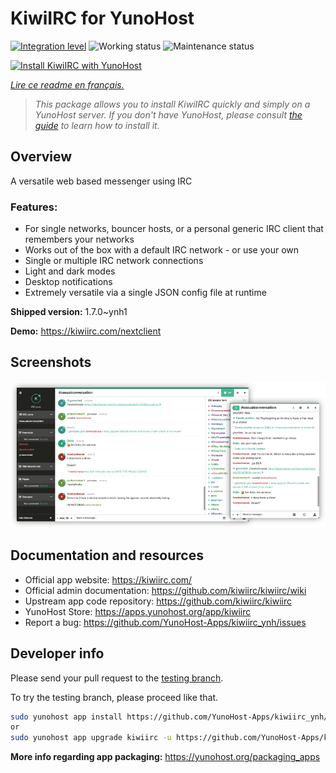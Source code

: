 <!--
N.B.: This README was automatically generated by https://github.com/YunoHost/apps/tree/master/tools/README-generator
It shall NOT be edited by hand.
-->

# KiwiIRC for YunoHost

[![Integration level](https://dash.yunohost.org/integration/kiwiirc.svg)](https://dash.yunohost.org/appci/app/kiwiirc) ![Working status](https://ci-apps.yunohost.org/ci/badges/kiwiirc.status.svg) ![Maintenance status](https://ci-apps.yunohost.org/ci/badges/kiwiirc.maintain.svg)

[![Install KiwiIRC with YunoHost](https://install-app.yunohost.org/install-with-yunohost.svg)](https://install-app.yunohost.org/?app=kiwiirc)

*[Lire ce readme en français.](./README_fr.md)*

> *This package allows you to install KiwiIRC quickly and simply on a YunoHost server.
If you don't have YunoHost, please consult [the guide](https://yunohost.org/#/install) to learn how to install it.*

## Overview

A versatile web based messenger using IRC

### Features:

- For single networks, bouncer hosts, or a personal generic IRC client that remembers your networks
- Works out of the box with a default IRC network - or use your own
- Single or multiple IRC network connections
- Light and dark modes
- Desktop notifications
- Extremely versatile via a single JSON config file at runtime


**Shipped version:** 1.7.0~ynh1

**Demo:** https://kiwiirc.com/nextclient

## Screenshots

![Screenshot of KiwiIRC](./doc/screenshots/screenshot.png)

## Documentation and resources

* Official app website: <https://kiwiirc.com/>
* Official admin documentation: <https://github.com/kiwiirc/kiwiirc/wiki>
* Upstream app code repository: <https://github.com/kiwiirc/kiwiirc>
* YunoHost Store: <https://apps.yunohost.org/app/kiwiirc>
* Report a bug: <https://github.com/YunoHost-Apps/kiwiirc_ynh/issues>

## Developer info

Please send your pull request to the [testing branch](https://github.com/YunoHost-Apps/kiwiirc_ynh/tree/testing).

To try the testing branch, please proceed like that.

``` bash
sudo yunohost app install https://github.com/YunoHost-Apps/kiwiirc_ynh/tree/testing --debug
or
sudo yunohost app upgrade kiwiirc -u https://github.com/YunoHost-Apps/kiwiirc_ynh/tree/testing --debug
```

**More info regarding app packaging:** <https://yunohost.org/packaging_apps>
